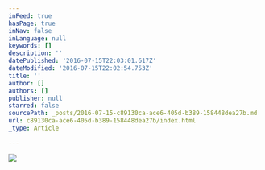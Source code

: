 ```yaml
---
inFeed: true
hasPage: true
inNav: false
inLanguage: null
keywords: []
description: ''
datePublished: '2016-07-15T22:03:01.617Z'
dateModified: '2016-07-15T22:02:54.753Z'
title: ''
author: []
authors: []
publisher: null
starred: false
sourcePath: _posts/2016-07-15-c89130ca-ace6-405d-b389-158448dea27b.md
url: c89130ca-ace6-405d-b389-158448dea27b/index.html
_type: Article

---
```

![](https://the-grid-user-content.s3-us-west-2.amazonaws.com/b6a65015-8986-4adc-b5c6-e765f1431d77.jpg)